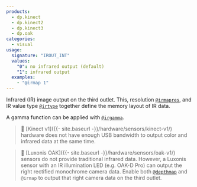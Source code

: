 ```yaml
---
products:
  - dp.kinect
  - dp.kinect2
  - dp.kinect3
  - dp.oak
categories:
  - visual
usage:
  signature: "IROUT_INT"
  values:
    "0": no infrared output (default)
    "1": infrared output
  examples:
    - "@irmap 1"
---
```


Infrared (IR) image output on the third outlet. This, resolution
[`@irmapres`](irmapres.md), and IR value type [`@irtype`](irtype.md)
together define the memory layout of IR data.

A gamma function can be applied with [`@irgamma`](irgamma.md).

> :memo: [Kinect v1]({{- site.baseurl -}}/hardware/sensors/kinect-v1/) hardware
> does not have enough USB bandwidth to output color and infrared data at the same time.

> :memo: [Luxonis OAK]({{- site.baseurl -}}/hardware/sensors/oak-v1/) sensors
> do not provide traditional infrared data. However, a Luxonis sensor
> with an IR illumination LED (e.g. OAK-D Pro) can output the right
> rectified monochrome camera data. Enable both [`@depthmap`](depthmap.md)
> and `@irmap` to output that right camera data on the third outlet.
